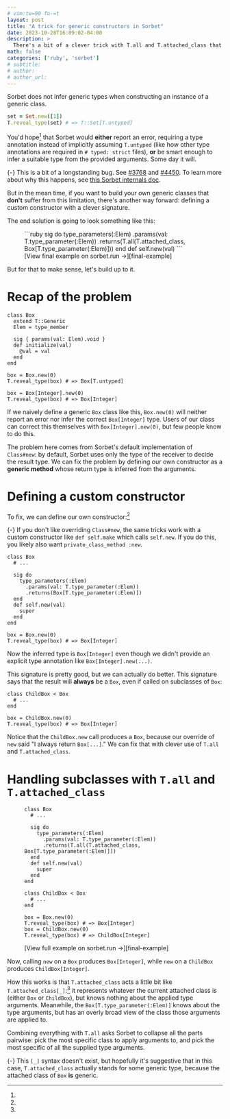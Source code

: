 ```yaml
---
# vim:tw=90 fo-=t
layout: post
title: "A trick for generic constructors in Sorbet"
date: 2023-10-28T16:09:02-04:00
description: >
  There's a bit of a clever trick with T.all and T.attached_class that allows Sorbet to infer better types for constructors of generic classes.
math: false
categories: ['ruby', 'sorbet']
# subtitle:
# author:
# author_url:
---
```


Sorbet does not infer generic types when constructing an instance of a generic class.

```ruby
set = Set.new([1])
T.reveal_type(set) # => T::Set[T.untyped]
```

You'd hope[^bug] that Sorbet would **either** report an error, requiring a type annotation instead of implicitly assuming `T.untyped` (like how other type annotations are required in `# typed: strict` files), **or** be smart enough to infer a suitable type from the provided arguments. Some day it will.

[^bug]:
  {-} This is a bit of a longstanding bug. See [#3768] and [#4450]. To learn more about why this happens, see [this Sorbet internals doc][variance-defaulting].

[#3768]: https://github.com/sorbet/sorbet/issues/3768
[#4450]: https://github.com/sorbet/sorbet/issues/4450
[variance-defaulting]: https://github.com/sorbet/sorbet/blob/master/docs/variance-defaulting.md

But in the mean time, if you want to build your own generic classes that **don't** suffer from this limitation, there's another way forward: defining a custom constructor with a clever signature.

The end solution is going to look something like this:

<figure class="left-align-caption">
```ruby
sig do
  type_parameters(:Elem)
    .params(val: T.type_parameter(:Elem))
    .returns(T.all(T.attached_class, Box[T.type_parameter(:Elem)]))
end
def self.new(val)
```
<figcaption>
[View final example on sorbet.run →][final-example]
</figcaption>
</figure>

But for that to make sense, let's build up to it.

# Recap of the problem

```{.ruby .numberLines .hl-5 .hl-6 .hl-12}
class Box
  extend T::Generic
  Elem = type_member

  sig { params(val: Elem).void }
  def initialize(val)
    @val = val
  end
end

box = Box.new(0)
T.reveal_type(box) # => Box[T.untyped]

box = Box[Integer].new(0)
T.reveal_type(box) # => Box[Integer]
```

If we naively define a generic `Box` class like this, `Box.new(0)` will neither report an error nor infer the correct `Box[Integer]` type. Users of our class can correct this themselves with `Box[Integer].new(0)`, but few people know to do this.

The problem here comes from Sorbet's default implementation of `Class#new`: by default, Sorbet uses only the type of the receiver to decide the result type. We can fix the problem by defining our own constructor as a **generic method** whose return type is inferred from the arguments.

# Defining a custom constructor

To fix, we can define our own constructor:[^new]

[^new]:
  {-} If you don't like overriding `Class#new`, the same tricks work with a custom constructor like `def self.make` which calls `self.new`. If you do this, you likely also want `private_class_method :new`.

```{.ruby .numberLines .hl-5 .hl-6 .hl-7 .hl-15}
class Box
  # ...

  sig do
    type_parameters(:Elem)
      .params(val: T.type_parameter(:Elem))
      .returns(Box[T.type_parameter(:Elem)])
  end
  def self.new(val)
    super
  end
end

box = Box.new(0)
T.reveal_type(box) # => Box[Integer]
```

Now the inferred type is `Box[Integer]` even though we didn't provide an explicit type annotation like `Box[Integer].new(...)`.

This signature is pretty good, but we can actually do better. This signature says that the result will **always** be a `Box`, even if called on subclasses of `Box`:

```{.ruby .numberLines .hl-6}
class ChildBox < Box
  # ...
end

box = ChildBox.new(0)
T.reveal_type(box) # => Box[Integer]
```

Notice that the `ChildBox.new` call produces a `Box`, because our override of `new` said "I always return `Box[...]`." We can fix that with clever use of `T.all` and `T.attached_class`.

# Handling subclasses with `T.all` and `T.attached_class`

<figure class="left-align-caption">

```{.ruby .numberLines .hl-7 .hl-20 .hl-21}
class Box
  # ...

  sig do
    type_parameters(:Elem)
      .params(val: T.type_parameter(:Elem))
      .returns(T.all(T.attached_class, Box[T.type_parameter(:Elem)]))
  end
  def self.new(val)
    super
  end
end

class ChildBox < Box
  # ...
end

box = Box.new(0)
T.reveal_type(box) # => Box[Integer]
box = ChildBox.new(0)
T.reveal_type(box) # => ChildBox[Integer]
```
<figcaption>
[View full example on sorbet.run →][final-example]
</figcaption>
</figure>

Now, calling `new` on a `Box` produces `Box[Integer]`, while `new` on a `ChildBox` produces `ChildBox[Integer]`.

How this works is that `T.attached_class` acts a little bit like `T.attached_class[_]`:[^syntax] it represents whatever the current attached class is (either `Box` or `ChildBox`), but knows nothing about the applied type arguments. Meanwhile, the `Box[T.type_parameter(:Elem)]` knows about the type arguments, but has an overly broad view of the class those arguments are applied to.

Combining everything with `T.all` asks Sorbet to collapse all the parts pairwise: pick the most specific class to apply arguments to, and pick the most specific of all the supplied type arguments.

[^syntax]:
  {-} This `[_]` syntax doesn't exist, but hopefully it's suggestive that in this case, `T.attached_class` actually stands for some generic type, because the attached class of `Box` **is** generic.

[final-example]: https://sorbet.run/#%23%20typed%3A%20true%0Aclass%20Module%3B%20include%20T%3A%3ASig%3B%20end%0A%0Aclass%20Box%0A%20%20extend%20T%3A%3AGeneric%0A%20%20Elem%20%3D%20type_member%0A%0A%20%20sig%20%7B%20params%28val%3A%20Elem%29.void%20%7D%0A%20%20def%20initialize%28val%29%0A%20%20%20%20%40val%20%3D%20val%0A%20%20end%0A%0A%20%20sig%20do%0A%20%20%20%20type_parameters%28%3AElem%29%0A%20%20%20%20%20%20.params%28val%3A%20T.type_parameter%28%3AElem%29%29%0A%20%20%20%20%20%20.returns%28T.all%28T.attached_class%2C%20Box%5BT.type_parameter%28%3AElem%29%5D%29%29%0A%20%20end%0A%20%20def%20self.new%28val%29%0A%20%20%20%20super%0A%20%20end%0Aend%0A%0Aclass%20ChildBox%20%3C%20Box%0A%20%20Elem%20%3D%20type_member%0Aend%0A%0Abox%20%3D%20Box.new%280%29%0AT.reveal_type%28box%29%20%23%20%3D%3E%20Box%5BInteger%5D%0Abox%20%3D%20ChildBox.new%280%29%0AT.reveal_type%28box%29%20%23%20%3D%3E%20ChildBox%5BInteger%5D%0A


